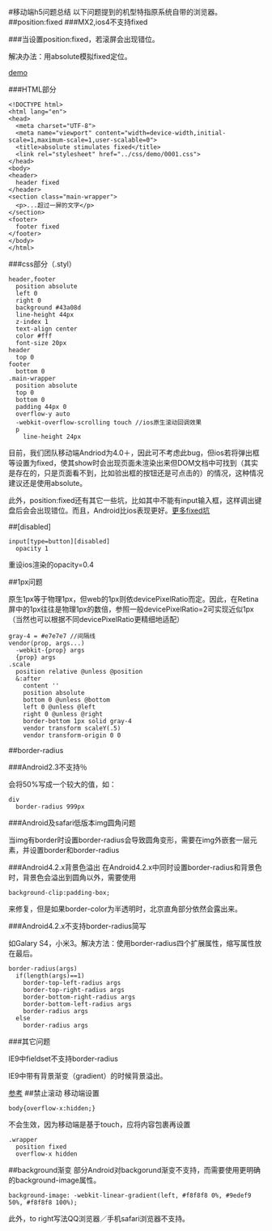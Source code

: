 #移动端h5问题总结
以下问题提到的机型特指原系统自带的浏览器。
##position:fixed
###MX2,ios4不支持fixed

###当设置position:fixed，若滚屏会出现错位。

解决办法：用absolute模拟fixed定位。

[demo](https://julielee77.github.io/demo/0001.html)

###HTML部分

```
<!DOCTYPE html>
<html lang="en">
<head>
  <meta charset="UTF-8">
  <meta name="viewport" content="width=device-width,initial-scale=1,maximum-scale=1,user-scalable=0">
  <title>absolute stimulates fixed</title>
  <link rel="stylesheet" href="../css/demo/0001.css">
</head>
<body>
<header>
  header fixed
</header>
<section class="main-wrapper">
  <p>...超过一屏的文字</p>
</section>
<footer>
  footer fixed
</footer>
</body>
</html>
```
###css部分（.styl）

```
header,footer
  position absolute
  left 0
  right 0
  background #43a08d
  line-height 44px
  z-index 1
  text-align center
  color #fff
  font-size 20px
header
  top 0
footer
  bottom 0
.main-wrapper
  position absolute
  top 0
  bottom 0
  padding 44px 0
  overflow-y auto
  -webkit-overflow-scrolling touch //ios原生滚动回调效果
  p
    line-height 24px
```

目前，我们团队移动端Andriod为4.0＋，因此可不考虑此bug，但ios若将弹出框等设置为fixed，使其show时会出现页面未渲染出来但DOM文档中可找到（其实是存在的，只是页面看不到，比如验出框的按钮还是可点击的）的情况，这种情况建议还是使用absolute。
此外，position:fixed还有其它一些坑，比如其中不能有input输入框，这样调出键盘后会会出现错位。而且，Android比ios表现更好。[更多fixed坑](https://github.com/maxzhang/maxzhang.github.com/issues/2)
##[disabled]
```input[type=button][disabled]
  opacity 1```
重设ios渲染的opacity=0.4
##1px问题
原生1px等于物理1px，但web的1px则依devicePixelRatio而定。因此，在Retina屏中的1px往往是物理1px的数倍，参照一般devicePixelRatio=2可实现近似1px（当然也可以根据不同devicePixelRatio更精细地适配）
```gray-4 = #e7e7e7 //间隔线vendor(prop, args...)
  -webkit-{prop} args
  {prop} args
.scale
  position relative @unless @position
  &:after
    content ''
    position absolute
    bottom 0 @unless @bottom
    left 0 @unless @left
    right 0 @unless @right
    border-bottom 1px solid gray-4
    vendor transform scaleY(.5)
    vendor transform-origin 0 0  ```
##border-radius
###Android2.3不支持％
会将50%写成一个较大的值，如：
```
div
  border-radius 999px```
###Android及safari低版本img圆角问题
当img有border时设置border-radius会导致圆角变形，需要在img外嵌套一层元素，并设置border和border-radius
###Android4.2.x背景色溢出在Android4.2.x中同时设置border-radius和背景色时，背景色会溢出到圆角以外，需要使用

```background-clip:padding-box; ```来修复，但是如果border-color为半透明时，北京直角部分依然会露出来。
###Android4.2.x不支持border-radius简写
如Galary S4，小米3。解决方法：使用border-radius四个扩展属性，缩写属性放在最后。
```
border-radius(args)
  if(length(args)==1)
	border-top-left-radius args
	border-top-right-radius args
	border-bottom-right-radius args
	border-bottom-left-radius args
	border-radius args
  else
    border-radius args			```
###其它问题
IE9中fieldset不支持border-radius
IE9中带有背景渐变（gradient）的时候背景溢出。

[参考](http://segmentfault.com/a/1190000002496938)
##禁止滚动
移动端设置

```
body{overflow-x:hidden;}
```
不会生效，因为移动端是基于touch，应将内容包裹再设置

```
.wrapper
  position fixed
  overflow-x hidden
```
##background渐变
部分Android对backgorund渐变不支持，而需要使用更明确的background-image属性。 

```
background-image: -webkit-linear-gradient(left, #f8f8f8 0%, #9edef9 50%, #f8f8f8 100%);
``` 
此外，to right写法QQ浏览器／手机safari浏览器不支持。
  
